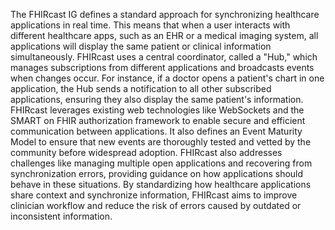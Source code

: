 The FHIRcast IG defines a standard approach for synchronizing healthcare applications in real time. This means that when a user interacts with different healthcare apps, such as an EHR or a medical imaging system, all applications will display the same patient or clinical information simultaneously. FHIRcast uses a central coordinator, called a "Hub," which manages subscriptions from different applications and broadcasts events when changes occur. For instance, if a doctor opens a patient's chart in one application, the Hub sends a notification to all other subscribed applications, ensuring they also display the same patient's information. FHIRcast leverages existing web technologies like WebSockets and the SMART on FHIR authorization framework to enable secure and efficient communication between applications. It also defines an Event Maturity Model to ensure that new events are thoroughly tested and vetted by the community before widespread adoption. FHIRcast also addresses challenges like managing multiple open applications and recovering from synchronization errors, providing guidance on how applications should behave in these situations. By standardizing how healthcare applications share context and synchronize information, FHIRcast aims to improve clinician workflow and reduce the risk of errors caused by outdated or inconsistent information. 
